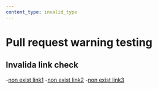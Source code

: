 ```yaml
---
content_type: invalid_type
---
```

# Pull request warning testing

## Invalida link check
-[non exist link1](../nonexisted1.md)
-[non exist link2](../nonexisted2.md)
-[non exist link3](../nonexisted3.md)